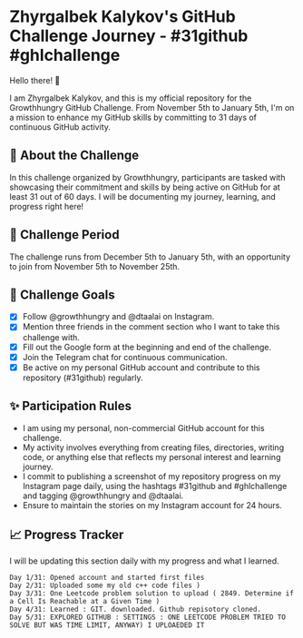 # Zhyrgalbek Kalykov's GitHub Challenge Journey - #31github  #ghlchallenge

Hello there! 👋

I am Zhyrgalbek Kalykov, and this is my official repository for the Growthhungry GitHub Challenge. From November 5th to January 5th, I'm on a mission to enhance my GitHub skills by committing to 31 days of continuous GitHub activity.

## 🚀 About the Challenge

In this challenge organized by Growthhungry, participants are tasked with showcasing their commitment and skills by being active on GitHub for at least 31 out of 60 days. I will be documenting my journey, learning, and progress right here!

## 📅 Challenge Period

The challenge runs from December 5th to January 5th, with an opportunity to join from November 5th to November 25th.

## 🎯 Challenge Goals

- [x] Follow @growthhungry and @dtaalai on Instagram.
- [x] Mention three friends in the comment section who I want to take this challenge with.
- [x] Fill out the Google form at the beginning and end of the challenge.
- [x] Join the Telegram chat for continuous communication.
- [x] Be active on my personal GitHub account and contribute to this repository (#31github) regularly.

## ✨ Participation Rules

- I am using my personal, non-commercial GitHub account for this challenge.
- My activity involves everything from creating files, directories, writing code, or anything else that reflects my personal interest and learning journey.
- I commit to publishing a screenshot of my repository progress on my Instagram page daily, using the hashtags #31github and #ghlchallenge and tagging @growthhungry and @dtaalai.
- Ensure to maintain the stories on my Instagram account for 24 hours.

## 📈 Progress Tracker

I will be updating this section daily with my progress and what I learned.

```plaintext
Day 1/31: Opened account and started first files
Day 2/31: Uploaded some my old c++ code files )
Day 3/31: One Leetcode problem solution to upload ( 2849. Determine if a Cell Is Reachable at a Given Time )
Day 4/31: Learned : GIT. downloaded. Github repisotory cloned.
Day 5/31: EXPLORED GITHUB : SETTINGS : ONE LEETCODE PROBLEM TRIED TO SOLVE BUT WAS TIME LIMIT, ANYWAY) I UPLOAEDED IT
